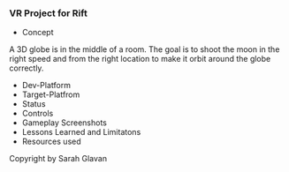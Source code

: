 ### VR Project for Rift
* Concept

A 3D globe is in the middle of a room. The goal is to shoot the moon in the right speed and from the right location to make it orbit around the globe correctly.
* Dev-Platform
* Target-Platfrom
* Status
* Controls
* Gameplay Screenshots
* Lessons Learned and Limitatons
* Resources used

Copyright by Sarah Glavan